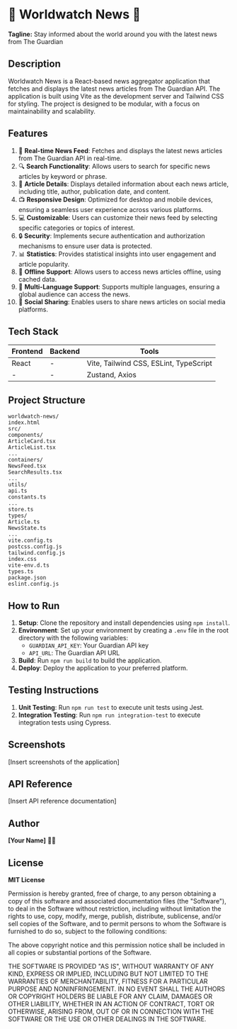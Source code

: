 🚀 **Worldwatch News** 📰
=====================

**Tagline:** Stay informed about the world around you with the latest news from The Guardian

Description
----------

Worldwatch News is a React-based news aggregator application that fetches and displays the latest news articles from The Guardian API. The application is built using Vite as the development server and Tailwind CSS for styling. The project is designed to be modular, with a focus on maintainability and scalability.

Features
---------

1. 📰 **Real-time News Feed**: Fetches and displays the latest news articles from The Guardian API in real-time.
2. 🔍 **Search Functionality**: Allows users to search for specific news articles by keyword or phrase.
3. 👀 **Article Details**: Displays detailed information about each news article, including title, author, publication date, and content.
4. 📺 **Responsive Design**: Optimized for desktop and mobile devices, ensuring a seamless user experience across various platforms.
5. 💻 **Customizable**: Users can customize their news feed by selecting specific categories or topics of interest.
6. 🔒 **Security**: Implements secure authentication and authorization mechanisms to ensure user data is protected.
7. 📊 **Statistics**: Provides statistical insights into user engagement and article popularity.
8. 📝 **Offline Support**: Allows users to access news articles offline, using cached data.
9. 🤝 **Multi-Language Support**: Supports multiple languages, ensuring a global audience can access the news.
10. 👥 **Social Sharing**: Enables users to share news articles on social media platforms.

Tech Stack
-----------

| Frontend | Backend | Tools |
| --- | --- | --- |
| React | - | Vite, Tailwind CSS, ESLint, TypeScript |
| - | - | Zustand, Axios |

Project Structure
----------------

```
worldwatch-news/
index.html
src/
components/
ArticleCard.tsx
ArticleList.tsx
...
containers/
NewsFeed.tsx
SearchResults.tsx
...
utils/
api.ts
constants.ts
...
store.ts
types/
Article.ts
NewsState.ts
...
vite.config.ts
postcss.config.js
tailwind.config.js
index.css
vite-env.d.ts
types.ts
package.json
eslint.config.js
```

How to Run
------------

1. **Setup**: Clone the repository and install dependencies using `npm install`.
2. **Environment**: Set up your environment by creating a `.env` file in the root directory with the following variables:
	* `GUARDIAN_API_KEY`: Your Guardian API key
	* `API_URL`: The Guardian API URL
3. **Build**: Run `npm run build` to build the application.
4. **Deploy**: Deploy the application to your preferred platform.

Testing Instructions
-------------------

1. **Unit Testing**: Run `npm run test` to execute unit tests using Jest.
2. **Integration Testing**: Run `npm run integration-test` to execute integration tests using Cypress.

Screenshots
------------

[Insert screenshots of the application]

API Reference
-------------

[Insert API reference documentation]

Author
-----

**[Your Name]** 🙋‍♂️

License
-------

**MIT License**

Permission is hereby granted, free of charge, to any person obtaining a copy of this software and associated documentation files (the "Software"), to deal in the Software without restriction, including without limitation the rights to use, copy, modify, merge, publish, distribute, sublicense, and/or sell copies of the Software, and to permit persons to whom the Software is furnished to do so, subject to the following conditions:

The above copyright notice and this permission notice shall be included in all copies or substantial portions of the Software.

THE SOFTWARE IS PROVIDED "AS IS", WITHOUT WARRANTY OF ANY KIND, EXPRESS OR IMPLIED, INCLUDING BUT NOT LIMITED TO THE WARRANTIES OF MERCHANTABILITY, FITNESS FOR A PARTICULAR PURPOSE AND NONINFRINGEMENT. IN NO EVENT SHALL THE AUTHORS OR COPYRIGHT HOLDERS BE LIABLE FOR ANY CLAIM, DAMAGES OR OTHER LIABILITY, WHETHER IN AN ACTION OF CONTRACT, TORT OR OTHERWISE, ARISING FROM, OUT OF OR IN CONNECTION WITH THE SOFTWARE OR THE USE OR OTHER DEALINGS IN THE SOFTWARE.
